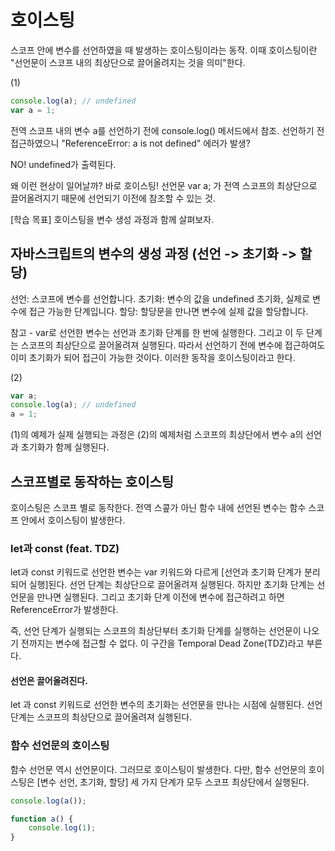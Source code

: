 # 호이스팅

스코프 안에 변수를 선언하였을 때 발생하는 호이스팅이라는 동작.
이때 호이스팅이란 "선언문이 스코프 내의 최상단으로 끌어올려지는 것을 의미"한다.

(1)

```javascript
console.log(a); // undefined
var a = 1;
```

전역 스코프 내의 변수 a를 선언하기 전에 console.log() 메서드에서 참조.
선언하기 전 접근하였으니 "ReferenceError: a is not defined" 에러가 발생?

NO! undefined가 출력된다.

왜 이런 현상이 일어날까? 바로 호이스팅!
선언문 var a; 가 전역 스코프의 최상단으로 끌어올려지기 때문에 선언되기 이전에 참조할 수 있는 것.

[학습 목표]
호이스팅을 변수 생성 과정과 함께 살펴보자.

## 자바스크립트의 변수의 생성 과정 (선언 -> 초기화 -> 할당)

선언: 스코프에 변수를 선언합니다.
초기화: 변수의 값을 undefined 초기화, 실제로 변수에 접근 가능한 단계입니다.
할당: 할당문을 만나면 변수에 실제 값을 할당합니다.

참고 - var로 선언한 변수는 선언과 초기화 단계를 한 번에 실행한다.
그리고 이 두 단계는 스코프의 최상단으로 끌어올려져 실행된다.
따라서 선언하기 전에 변수에 접근하여도 이미 초기화가 되어 접근이 가능한 것이다.
이러한 동작을 호이스팅이라고 한다.

(2)

```javascript
var a;
console.log(a); // undefined
a = 1;
```

(1)의 예제가 실제 실행되는 과정은 (2)의 예제처럼 스코프의 최상단에서 변수 a의 선언과 초기화가 함께 실행된다.

## 스코프별로 동작하는 호이스팅

호이스팅은 스코프 별로 동작한다.
전역 스콮가 아닌 함수 내에 선언된 변수는 함수 스코프 안에서 호이스팅이 발생한다.

### let과 const (feat. TDZ)

let과 const 키워드로 선언한 변수는 var 키워드와 다르게 [선언과 초기화 단계가 분리되어 실행]된다.
선언 단계는 최상단으로 끌어올려져 실행된다. 하지만 초기화 단계는 선언문을 만나면 실행된다.
그리고 초기화 단계 이전에 변수에 접근하려고 하면 ReferenceError가 발생한다.

즉, 선언 단계가 실행되는 스코프의 최상단부터 초기화 단계를 실행하는 선언문이 나오기 전까지는 변수에 접근할 수 없다.
이 구간을 Temporal Dead Zone(TDZ)라고 부른다.

#### 선언은 끌어올려진다.

let 과 const 키워드로 선언한 변수의 초기화는 선언문을 만나는 시점에 실행된다.
선언 단계는 스코프의 최상단으로 끌어올려져 실행된다.

### 함수 선언문의 호이스팅

함수 선언문 역시 선언문이다. 그러므로 호이스팅이 발생한다.
다만, 함수 선언문의 호이스팅은 [변수 선언, 초기화, 할당] 세 가지 단계가 모두 스코프 최상단에서 실행된다.

```javascript
console.log(a());

function a() {
    console.log(1);
}
```
